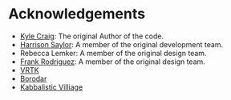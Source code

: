# Acknowledgements

* [Kyle Craig](https://github.com/craigkj312): The original Author of the code.
* [Harrison Saylor](https://github.com/Hsaylor): A member of the original development team.
* Rebecca Lemker: A member of the original design team.
* [Frank Rodriguez](https://dribble.com/mudshock): A member of the original design team.
* [VRTK](https://github.com/thestonefox/VRTK)
* [Borodar](http://www.borodar.com/)
* [Kabbalistic Villiage](https://soundcloud.com/kabbalisticvillage)
